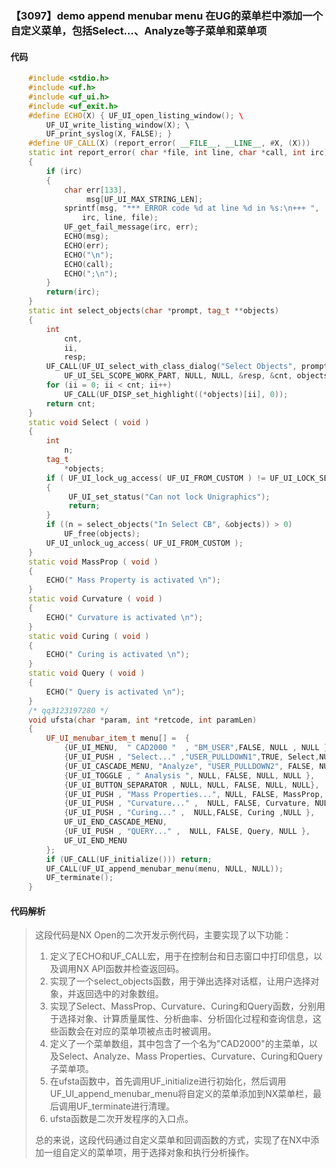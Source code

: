 ### 【3097】demo append menubar menu 在UG的菜单栏中添加一个自定义菜单，包括Select...、Analyze等子菜单和菜单项

#### 代码

```cpp
    #include <stdio.h>  
    #include <uf.h>  
    #include <uf_ui.h>  
    #include <uf_exit.h>  
    #define ECHO(X) { UF_UI_open_listing_window(); \  
        UF_UI_write_listing_window(X); \  
        UF_print_syslog(X, FALSE); }  
    #define UF_CALL(X) (report_error( __FILE__, __LINE__, #X, (X)))  
    static int report_error( char *file, int line, char *call, int irc)  
    {  
        if (irc)  
        {  
            char err[133],  
                 msg[UF_UI_MAX_STRING_LEN];  
            sprintf(msg, "*** ERROR code %d at line %d in %s:\n+++ ",  
                irc, line, file);  
            UF_get_fail_message(irc, err);  
            ECHO(msg);  
            ECHO(err);  
            ECHO("\n");  
            ECHO(call);  
            ECHO(";\n");  
        }  
        return(irc);  
    }  
    static int select_objects(char *prompt, tag_t **objects)  
    {  
        int  
            cnt,  
            ii,  
            resp;  
        UF_CALL(UF_UI_select_with_class_dialog("Select Objects", prompt,  
            UF_UI_SEL_SCOPE_WORK_PART, NULL, NULL, &resp, &cnt, objects));  
        for (ii = 0; ii < cnt; ii++)  
            UF_CALL(UF_DISP_set_highlight((*objects)[ii], 0));  
        return cnt;  
    }  
    static void Select ( void )  
    {  
        int  
            n;  
        tag_t  
            *objects;  
        if ( UF_UI_lock_ug_access( UF_UI_FROM_CUSTOM ) != UF_UI_LOCK_SET)  
        {  
             UF_UI_set_status("Can not lock Unigraphics");  
             return;  
        }  
        if ((n = select_objects("In Select CB", &objects)) > 0)  
            UF_free(objects);  
        UF_UI_unlock_ug_access( UF_UI_FROM_CUSTOM );  
    }  
    static void MassProp ( void )  
    {  
        ECHO(" Mass Property is activated \n");  
    }  
    static void Curvature ( void )  
    {  
        ECHO(" Curvature is activated \n");  
    }  
    static void Curing ( void )  
    {  
        ECHO(" Curing is activated \n");  
    }  
    static void Query ( void )  
    {  
        ECHO(" Query is activated \n");  
    }  
    /* qq3123197280 */  
    void ufsta(char *param, int *retcode, int paramLen)  
    {  
        UF_UI_menubar_item_t menu[] =  {  
            {UF_UI_MENU,  " CAD2000 "  , "BM_USER",FALSE, NULL , NULL },  
            {UF_UI_PUSH , "Select..." ,"USER_PULLDOWN1",TRUE, Select,NULL},  
            {UF_UI_CASCADE_MENU, "Analyze", "USER_PULLDOWN2", FALSE, NULL , NULL },  
            {UF_UI_TOGGLE , " Analysis ", NULL, FALSE, NULL, NULL },  
            {UF_UI_BUTTON_SEPARATOR , NULL, NULL, FALSE, NULL, NULL},  
            {UF_UI_PUSH , "Mass Properties...", NULL, FALSE, MassProp, NULL },  
            {UF_UI_PUSH , "Curvature..." ,  NULL, FALSE, Curvature, NULL },  
            {UF_UI_PUSH , "Curing..." ,  NULL,FALSE, Curing ,NULL },  
            UF_UI_END_CASCADE_MENU,  
            {UF_UI_PUSH , "QUERY..." ,  NULL, FALSE, Query, NULL },  
            UF_UI_END_MENU  
        };  
        if (UF_CALL(UF_initialize())) return;  
        UF_CALL(UF_UI_append_menubar_menu(menu, NULL, NULL));  
        UF_terminate();  
    }

```

#### 代码解析

> 这段代码是NX Open的二次开发示例代码，主要实现了以下功能：
>
> 1. 定义了ECHO和UF_CALL宏，用于在控制台和日志窗口中打印信息，以及调用NX API函数并检查返回码。
> 2. 实现了一个select_objects函数，用于弹出选择对话框，让用户选择对象，并返回选中的对象数组。
> 3. 实现了Select、MassProp、Curvature、Curing和Query函数，分别用于选择对象、计算质量属性、分析曲率、分析固化过程和查询信息，这些函数会在对应的菜单项被点击时被调用。
> 4. 定义了一个菜单数组，其中包含了一个名为"CAD2000"的主菜单，以及Select、Analyze、Mass Properties、Curvature、Curing和Query子菜单项。
> 5. 在ufsta函数中，首先调用UF_initialize进行初始化，然后调用UF_UI_append_menubar_menu将自定义的菜单添加到NX菜单栏，最后调用UF_terminate进行清理。
> 6. ufsta函数是二次开发程序的入口点。
>
> 总的来说，这段代码通过自定义菜单和回调函数的方式，实现了在NX中添加一组自定义的菜单项，用于选择对象和执行分析操作。
>
